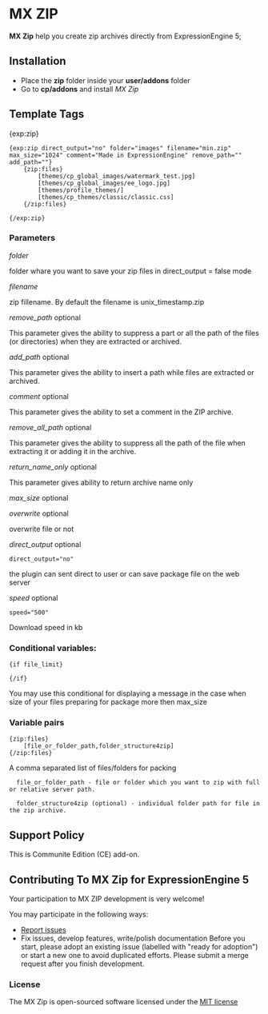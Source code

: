 # MX ZIP

**MX Zip** help you create zip archives directly from ExpressionEngine 5;

## Installation
* Place the **zip** folder inside your **user/addons** folder
* Go to **cp/addons** and install *MX Zip*

## Template Tags
{exp:zip}

	{exp:zip direct_output="no" folder="images" filename="min.zip" max_size="1024" comment="Made in ExpressionEngine" remove_path="" add_path=""}
	    {zip:files}
	        [themes/cp_global_images/watermark_test.jpg]
	        [themes/cp_global_images/ee_logo.jpg]
	        [themes/profile_themes/]
	        [themes/cp_themes/classic/classic.css]
	    {/zip:files}

	{/exp:zip}

### Parameters

*folder*

folder whare you want to save your zip files in direct_output = false mode

*filename*

zip fillename. By default the filename is unix_timestamp.zip

*remove_path* optional

This parameter gives the ability to suppress a part or all the path of the files (or directories) when they are extracted or archived.

*add_path* optional

This parameter gives the ability to insert a path while files are extracted or archived.

*comment* optional

This parameter gives the ability to set a comment in the ZIP archive.

*remove_all_path* optional

This parameter gives the ability to suppress all the path of the file when extracting it or adding it in the archive.

*return_name_only* optional

This parameter gives ability to return archive name only

*max_size* optional

*overwrite* optional

overwrite file or not

*direct_output* optional

	direct_output="no"

the plugin can sent direct to user or can save package file on the web server

*speed* optional

	speed="500"

Download speed in kb

### Conditional variables:
	{if file_limit}

	{/if}

You may use this conditional for displaying a message in the case when size of your files preparing for package more then max_size


### Variable pairs

	{zip:files}
		[file_or_folder_path,folder_structure4zip]
	{/zip:files}

A comma separated list of files/folders for packing

      file_or_folder_path - file or folder which you want to zip with full or relative server path.

      folder_structure4zip (optional) - individual folder path for file in the zip archive.

## Support Policy
This is Communite Edition (CE) add-on.

## Contributing To MX Zip for ExpressionEngine 5

Your participation to MX ZIP development is very welcome!

You may participate in the following ways:

* [Report issues](https://github.com/MaxLazar/mx-zip/issues)
* Fix issues, develop features, write/polish documentation
Before you start, please adopt an existing issue (labelled with "ready for adoption") or start a new one to avoid duplicated efforts.
Please submit a merge request after you finish development.


### License

The MX Zip is open-sourced software licensed under the [MIT license](http://opensource.org/licenses/MIT)
